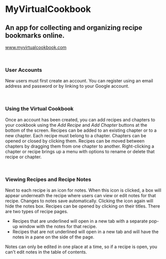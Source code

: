 # **MyVirtualCookbook**

## An app for collecting and organizing recipe bookmarks online. 
www.myvirtualcookbook.com

<br>

### User Accounts  
New users must first create an account. You can register using an email address and password or by linking to your Google account.

<br>  

### Using the Virtual Cookbook
Once an account has been created, you can add recipes and chapters to your cookbook using the *Add Recipe* and *Add Chapter* buttons at the bottom of the screen. Recipes can be added to an existing chapter or to a new chapter. Each recipe must belong to a chapter. Chapters can be opened or closed by clicking them. Recipes can be moved between chapters by dragging them from one chapter to another. Right-clicking a chapter or recipe brings up a menu with options to rename or delete that recipe or chapter.

<br>

### Viewing Recipes and Recipe Notes
Next to each recipe is an icon for notes. When this icon is clicked, a box will appear underneath the recipe where users can view or edit notes for that recipe. Changes to notes save automatically. Clicking the icon again will hide the notes box. Recipes can be opened by clicking on their titles. There are two types of recipe pages. 

- Recipes that are underlined will open in a new tab with a separate pop-up window with the notes for that recipe. 
- Recipes that are not underlined will open in a new tab and will have the notes in a pane on the side of the page.

Notes can only be edited in one place at a time, so if a recipe is open, you can't edit notes in the table of contents.    
  
  
<br>    
<br>  
